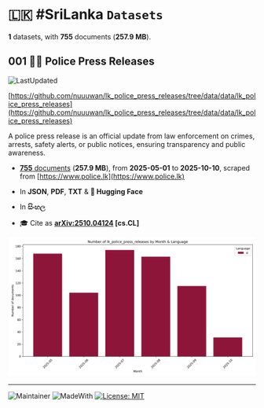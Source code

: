 # 🇱🇰 #SriLanka `Datasets`

**1** datasets, with **755** documents (**257.9 MB**).

## 001 👮‍♂️ Police Press Releases

![LastUpdated](https://img.shields.io/badge/last_updated-2025--10--11_04:18:44-green)

[https://github.com/nuuuwan/lk_police_press_releases/tree/data/data/lk_police_press_releases](https://github.com/nuuuwan/lk_police_press_releases/tree/data/data/lk_police_press_releases)

A police press release is an official update from law enforcement on crimes, arrests, safety alerts, or public notices, ensuring transparency and public awareness.

- [**755** documents](https://github.com/nuuuwan/lk_police_press_releases/tree/data/data/lk_police_press_releases) (**257.9 MB**), from **2025-05-01** to **2025-10-10**, scraped from [https://www.police.lk](https://www.police.lk)

- In **JSON**, **PDF**, **TXT** & **🤗 Hugging Face**

- In **සිංහල**

- 🎓 Cite as **[arXiv:2510.04124](https://arxiv.org/abs/2510.04124) [cs.CL]**

![Chart](https://raw.githubusercontent.com/nuuuwan/lk_police_press_releases/refs/heads/data/data/lk_police_press_releases/docs_by_month_and_lang.png)

---

![Maintainer](https://img.shields.io/badge/maintainer-nuuuwan-red)
![MadeWith](https://img.shields.io/badge/made_with-python-blue)
[![License: MIT](https://img.shields.io/badge/License-MIT-yellow.svg)](https://opensource.org/licenses/MIT)
